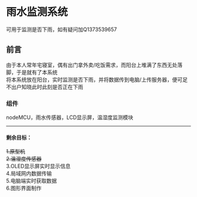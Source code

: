 # 雨水监测系统
可用于监测是否下雨，如有疑问加Q1373539657

## 前言
由于本人常年宅寝室，偶有出门拿外卖/吃饭需求，而阳台上堆满了东西无处落脚，于是就有了本系统  
将本系统放在阳台，实时监测是否下雨，并将数据传到电脑/上传服务器，便可足不出户知晓此时此刻是否正在下雨

### 组件
nodeMCU，雨水传感器，LCD显示屏，温湿度监测模块

******

#### 剩余目标：
~~1.原型机    
2.温湿度传感器~~  
3.OLED显示屏实时显示信息  
4.局域网内数据传输  
5.电脑端实时获取数据  
6.图形界面制作  
